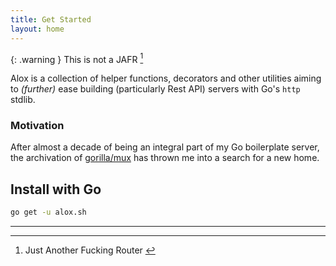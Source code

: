 ```yaml
---
title: Get Started
layout: home
---
```


{: .warning }
This is not a JAFR [^1]

Alox is a collection of helper functions, decorators and other utilities aiming to *(further)* ease building (particularly Rest API) servers with Go's `http` stdlib.

### Motivation

After almost a decade of being an integral part of my Go boilerplate server, the archivation of [gorilla/mux](https://github.com/gorilla/mux) has thrown me into a search for a new home.

## Install with Go

```bash
go get -u alox.sh
```

----

[^1]: Just Another Fucking Router []()
